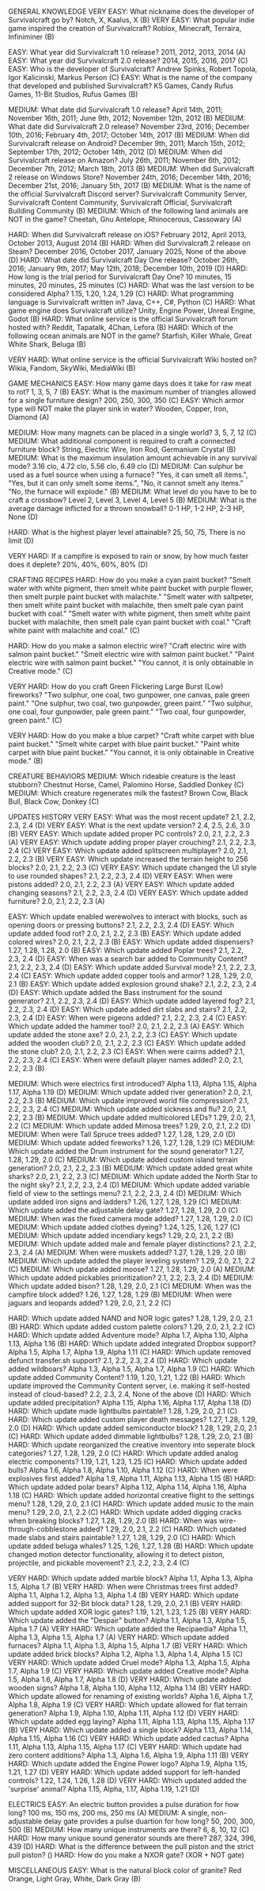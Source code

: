 GENERAL KNOWLEDGE
VERY EASY: What nickname does the developer of Survivalcraft go by?
Notch, X, Kaalus, X (B)
VERY EASY: What popular indie game inspired the creation of Survivalcraft?
Roblox, Minecraft, Terraira, Infiniminer (B)

EASY: What year did Survivalcraft 1.0 release?
2011, 2012, 2013, 2014 (A)
EASY: What year did Survivalcraft 2.0 release?
2014, 2015, 2016, 2017 (C)
EASY: Who is the developer of Survivalcraft?
Andrew Spinks, Robert Topola, Igor Kalicinski, Markus Person (C)
EASY: What is the name of the company that developed and published Survivalcraft?
K5 Games, Candy Rufus Games, 11-Bit Studios, Rufus Games (B)

MEDIUM: What date did Survivalcraft 1.0 release?
April 14th, 2011; November 16th, 2011; June 9th, 2012; November 12th, 2012 (B)
MEDIUM: What date did Survivalcraft 2.0 release?
November 23rd, 2016; December 10th, 2016; February 4th, 2017; October 14th, 2017 (B)
MEDIUM: When did Survivalcraft release on Android?
December 9th, 2011; March 15th, 2012; September 17th, 2012; October 14th, 2012 (D)
MEDIUM: When did Survivalcraft release on Amazon?
July 26th, 2011; November 6th, 2012; December 7th, 2012; March 18th, 2013 (B)
MEDIUM: When did Survivalcraft 2 release on Windows Store?
November 24th, 2016; December 14th, 2016; December 21st, 2016; January 5th, 2017 (B)
MEDIUM: What is the name of the official Survivalcraft Discord server?
Survivalcraft Community Server, Survivalcraft Content Community, Survivalcraft Official, Survivalcraft Building Community (B)
MEDIUM: Which of the following land animals are NOT in the game?
Cheetah, Gnu Antelope, Rhinocerous, Cassowary (A)

HARD: When did Survivalcraft release on iOS?
February 2012, April 2013, October 2013, August 2014 (B)
HARD: When did Survivalcraft 2 release on Steam?
December 2016, October 2017, January 2025, None of the above (D)
HARD: What date did Survivalcraft Day One release?
October 26th, 2016; January 9th, 2017; May 12th, 2018; December 10th, 2019 (D)
HARD: How long is the trial period for Survivalcraft Day One?
10 minutes, 15 minutes, 20 minutes, 25 minutes (C)
HARD: What was the last version to be considered Alpha?
1.15, 1.20, 1.24, 1.29 (C)
HARD: What programming language is Survivalcraft written in?
Java, C++, C#, Python (C)
HARD: What game engine does Survivalcraft utilize?
Unity, Engine Power, Unreal Engine, Godot (B)
HARD: What online service is the official Survivalcraft forum hosted with?
Reddit, Tapatalk, 4Chan, Lefora (B)
HARD: Which of the following ocean animals are NOT in the game?
Starfish, Killer Whale, Great White Shark, Beluga (B)

VERY HARD: What online service is the official Survivalcraft Wiki hosted on?
Wikia, Fandom, SkyWiki, MediaWiki (B)

GAME MECHANICS
EASY: How many game days does it take for raw meat to rot?
1, 3, 5, 7 (B)
EASY: What is the maximum number of triangles allowed for a single furniture design?
200, 250, 300, 350 (C)
EASY: Which armor type will NOT make the player sink in water?
Wooden, Copper, Iron, Diamond (A)

MEDIUM: How many magnets can be placed in a single world?
3, 5, 7, 12 (C)
MEDIUM: What additional component is required to craft a connected furniture block?
String, Electric Wire, Iron Rod, Germanium Crystal (B)
MEDIUM: What is the maximum insulation amount achievable in any survival mode?
3.16 clo, 4.72 clo, 5.56 clo, 6.49 clo (D)
MEDIUM: Can sulphur be used as a fuel source when using a furnace?
"Yes, it can smelt all items.",
"Yes, but it can only smelt some items.",
"No, it cannot smelt any items."
"No, the furnace will explode." (B)
MEDIUM: What level do you have to be to craft a crossbow?
Level 2, Level 3, Level 4, Level 5 (B)
MEDIUM: What is the average damage inflicted for a thrown snowball?
0-1 HP, 1-2 HP, 2-3 HP, None (D) 

HARD: What is the highest player level attainable?
25, 50, 75, There is no limit (D)

VERY HARD: If a campfire is exposed to rain or snow, by how much faster does it deplete?
20%, 40%, 60%, 80% (D)

CRAFTING RECIPES
HARD: How do you make a cyan paint bucket?
"Smelt water with white pigment, then smelt white paint bucket with purple flower, then smelt purple paint bucket with malachite."
"Smelt water with saltpeter, then smelt white paint bucket with malachite, then smelt pale cyan paint bucket with coal."
"Smelt water with white pigment, then smelt white paint bucket with malachite, then smelt pale cyan paint bucket with coal."
"Craft white paint with malachite and coal." (C)

HARD: How do you make a salmon electric wire?
"Craft electric wire with salmon paint bucket."
"Smelt electric wire with salmon paint bucket."
"Paint electric wire with salmon paint bucket."
"You cannot, it is only obtainable in Creative mode." (C)

VERY HARD: How do you craft Green Flickering Large Burst (Low) fireworks?
"Two sulphur, one coal, two gunpower, one canvas, pale green paint."
"One sulphur, two coal, two gunpowder, green paint."
"Two sulphur, one coal, four gunpowder, pale green paint."
"Two coal, four gunpowder, green paint." (C)

VERY HARD: How do you make a blue carpet?
"Craft white carpet with blue paint bucket."
"Smelt white carpet with blue paint bucket."
"Paint white carpet with blue paint bucket."
"You cannot, it is only obtainable in Creative mode." (B)

CREATURE BEHAVIORS
MEDIUM: Which rideable creature is the least stubborn?
Chestnut Horse, Camel, Palomino Horse, Saddled Donkey (C)
MEDIUM: Which creature regenerates milk the fastest?
Brown Cow, Black Bull, Black Cow, Donkey (C)

UPDATES HISTORY
VERY EASY: What was the most recent update?
2.1, 2.2, 2.3, 2.4 (D)
VERY EASY: What is the next update version?
2.4, 2.5, 2.6, 3.0 (B)
VERY EASY: Which update added proper PC controls?
2.0, 2.1, 2.2, 2.3 (A)
VERY EASY: Which update adding proper player crouching?
2.1, 2.2, 2.3, 2.4 (C)
VERY EASY: Which update added splitscreen multiplayer?
2.0, 2.1, 2.2, 2.3 (B)
VERY EASY: Which update increased the terrain height to 256 blocks?
2.0, 2.1, 2.2, 2.3 (C)
VERY EASY: Which update changed the UI style to use rounded shapes?
2.1, 2.2, 2.3, 2.4 (D)
VERY EASY: When were pistons added?
2.0, 2.1, 2.2, 2.3 (A)
VERY EASY: Which update added changing seasons?
2.1, 2.2, 2.3, 2.4 (D)
VERY EASY: Which update added furniture?
2.0, 2.1, 2.2, 2.3 (A)

EASY: Which update enabled werewolves to interact with blocks, such as opening doors or pressing buttons?
2.1, 2.2, 2.3, 2.4 (D)
EASY: Which update added food rot?
2.0, 2.1, 2.2, 2.3 (B)
EASY: Which update added colored wires?
2.0, 2.1, 2.2, 2.3 (B)
EASY: Which update added dispensers?
1.27, 1.28, 1.28, 2.0 (B)
EASY: Which update added Poplar trees?
2.1, 2.2, 2.3, 2.4 (D)
EASY: When was a search bar added to Community Content?
2.1, 2.2, 2.3, 2.4 (D)
EASY: Which update added Survival mode?
2.1, 2.2, 2.3, 2.4 (C)
EASY: Which update added copper tools and armor?
1.28, 1.29, 2.0, 2.1 (B)
EASY: Which update added explosion ground shake?
2.1, 2.2, 2.3, 2.4 (D)
EASY: Which update added the Bass instrument for the sound generator?
2.1, 2.2, 2.3, 2.4 (D)
EASY: Which update added layered fog?
2.1, 2.2, 2.3, 2.4 (D)
EASY: Which update added dirt slabs and stairs?
2.1, 2.2, 2.3, 2.4 (D)
EASY: When were pigeons added?
2.1, 2.2, 2.3, 2.4 (C)
EASY: Which update added the hammer tool?
2.0, 2.1, 2.2, 2.3 (A)
EASY: Which update added the stone axe?
2.0, 2.1, 2.2, 2.3 (C)
EASY: Which update added the wooden club?
2.0, 2.1, 2.2, 2.3 (C)
EASY: Which update added the stone club?
2.0, 2.1, 2.2, 2.3 (C)
EASY: When were cairns added?
2.1, 2.2, 2.3, 2.4 (C)
EASY: When were default player names added?
2.0, 2.1, 2.2, 2.3 (B)

MEDIUM: Which were electrics first introduced? 
Alpha 1.13, Alpha 1.15, Alpha 1.17, Alpha 1.19 (D)
MEDIUM: Which update added river generation?
2.0, 2.1, 2.2, 2.3 (B)
MEDIUM: Which update improved world file compression?
2.1, 2.2, 2.3, 2.4 (C)
MEDIUM: Which update added sickness and flu?
2.0, 2.1, 2.2, 2.3 (B)
MEDIUM: Which update added multicolored LEDs?
1.29, 2.0, 2.1, 2.2 (C)
MEDIUM: Which update added Mimosa trees?
1.29, 2.0, 2.1, 2.2 (D)
MEDIUM: When were Tall Spruce trees added?
1.27, 1.28, 1.29, 2.0 (D)
MEDIUM: Which update added fireworks?
1.26, 1.27, 1.28, 1.29 (C)
MEDIUM: Which update added the Drum instrument for the sound generator?
1.27, 1.28, 1.29, 2.0 (C)
MEDIUM: Which update added custom island terrain generation?
2.0, 2.1, 2.2, 2.3 (B)
MEDIUM: Which update added great white sharks?
2.0, 2.1, 2.2, 2.3 (C)
MEDIUM: Which update added the North Star to the night sky?
2.1, 2.2, 2.3, 2.4 (D)
MEDIUM: Which update added variable field of view to the settings menu?
2.1, 2.2, 2.3, 2.4 (D)
MEDIUM: Which update added iron signs and ladders?
1.26, 1.27, 1.28, 1.29 (C)
MEDIUM: Which update added the adjustable delay gate?
1.27, 1.28, 1.29, 2.0 (C)
MEDIUM: When was the fixed camera mode added?
1.27, 1.28, 1.29, 2.0 (C)
MEDIUM: Which update added clothes dyeing?
1.24, 1.25, 1.26, 1.27 (C)
MEDIUM: Which update added incendiary kegs?
1.29, 2.0, 2.1, 2.2 (B)
MEDIUM: Which update added male and female player distinctions?
2.1, 2.2, 2.3, 2.4 (A)
MEDIUM: When were muskets added?
1.27, 1.28, 1.29, 2.0 (B)
MEDIUM: Which update added the player leveling system?
1.29, 2.0, 2.1, 2.2 (C)
MEDIUM: Which update added moose?
1.27, 1.28, 1.29, 2.0 (A)
MEDIUM: Which update added pickables prioritization?
2.1, 2.2, 2.3, 2.4 (D)
MEDIUM: Which update added bison?
1.28, 1.29, 2.0, 2.1 (C)
MEDIUM: When was the campfire block added?
1.26, 1.27, 1.28, 1.29 (B)
MEDIUM: When were jaguars and leopards added?
1.29, 2.0, 2.1, 2.2 (C)

HARD: Which update added NAND and NOR logic gates?
1.28, 1.29, 2.0, 2.1 (B)
HARD: Which update added custom palette colors?
1.29, 2.0, 2.1, 2.2 (C)
HARD: Which update added Adventure mode?
Alpha 1.7, Alpha 1.10, Alpha 1.13, Alpha 1.16 (B)
HARD: Which update added integrated Dropbox support?
Alpha 1.5, Alpha 1.7, Alpha 1.9, Alpha 1.11 (C)
HARD: Which update removed defunct transfer.sh support?
2.1, 2.2, 2.3, 2.4 (D)
HARD: Which update added wildboars?
Alpha 1.3, Alpha 1.5, Alpha 1.7, Alpha 1.9 (C)
HARD: Which update added Community Content?
1.19, 1.20, 1.21, 1.22 (B)
HARD: Which update improved the Community Content server, i.e. making it self-hosted instead of cloud-based?
2.2, 2.3, 2.4, None of the above (D)
HARD: Which update added precipitation?
Alpha 1.15, Alpha 1.16, Alpha 1.17, Alpha 1.18 (D)
HARD: Which update made lightbulbs paintable?
1.28, 1.29, 2.0, 2.1 (C)
HARD: Which update added custom player death messages?
1.27, 1.28, 1.29, 2.0 (D)
HARD: Which update added semiconductor block?
1.28, 1.29, 2.0, 2.1 (C)
HARD: Which update added dimmable lightbulbs?
1.28, 1.29, 2.0, 2.1 (B)
HARD: Which update reorganized the creative inventory into seperate block categories?
1.27, 1.28, 1.29, 2.0 (C)
HARD: Which update added analog electric components?
1.19, 1.21, 1.23, 1.25 (C)
HARD: Which update added bulls?
Alpha 1.6, Alpha 1.8, Alpha 1.10, Alpha 1.12 (C)
HARD: When were explosives first added?
Alpha 1.9, Alpha 1.11, Alpha 1.13, Alpha 1.15 (B)
HARD: Which update added polar bears?
Alpha 1.12, Alpha 1.14, Alpha 1.16, Alpha 1.18 (C)
HARD: Which update added horizontal creative flight to the settings menu?
1.28, 1.29, 2.0, 2.1 (C)
HARD: Which update added music to the main menu?
1.29, 2.0, 2.1, 2.2 (C)
HARD: Which update added digging cracks when breaking blocks?
1.27, 1.28, 1.29, 2.0 (B)
HARD: When was wire-through-cobblestone added?
1.29, 2.0, 2.1, 2.2 (C)
HARD: Which updated made slabs and stairs paintable?
1.27, 1.28, 1.29, 2.0 (C)
HARD: Which update added beluga whales?
1.25, 1.26, 1.27, 1.28 (B)
HARD: Which update changed motion detector functionality, allowing it to detect piston, projectile, and pickable movement?
2.1, 2.2, 2.3, 2.4 (C)

VERY HARD: Which update added marble block?
Alpha 1.1, Alpha 1.3, Alpha 1.5, Alpha 1.7 (B)
VERY HARD: When were Christmas trees first added?
Alpha 1.1, Alpha 1.2, Alpha 1.3, Alpha 1.4 (B)
VERY HARD: Which update added support for 32-Bit block data?
1.28, 1.29, 2.0, 2.1 (B)
VERY HARD: Which update added XOR logic gates?
1.19, 1.21, 1.23, 1.25 (B)
VERY HARD: Which update added the "Despair" button?
Alpha 1.1, Alpha 1.3, Alpha 1.5, Alpha 1.7 (A)
VERY HARD: Which update added the Recipaedia?
Alpha 1.1, Alpha 1.3, Alpha 1.5, Alpha 1.7 (A)
VERY HARD: Which update added furnaces?
Alpha 1.1, Alpha 1.3, Alpha 1.5, Alpha 1.7 (B)
VERY HARD: Which update added brick blocks?
Alpha 1.2, Alpha 1.3, Alpha 1.4, Alpha 1.5 (C)
VERY HARD: Which update added Cruel mode?
Alpha 1.3, Alpha 1.5, Alpha 1.7, Alpha 1.9 (C)
VERY HARD: Which update added Creative mode?
Alpha 1.5, Alpha 1.6, Alpha 1.7, Alpha 1.8 (D)
VERY HARD: Which update added wooden signs?
Alpha 1.8, Alpha 1.10, Alpha 1.12, Alpha 1.14 (B)
VERY HARD: Which update allowed for renaming of existing worlds?
Alpha 1.6, Alpha 1.7, Alpha 1.8, Alpha 1.9 (C)
VERY HARD: Which update allowed for flat terrain generation?
Alpha 1.9, Alpha 1.10, Alpha 1.11, Alpha 1.12 (D)
VERY HARD: Which update added egg laying?
Alpha 1.11, Alpha 1.13, Alpha 1.15, Alpha 1.17 (B)
VERY HARD: Which update added a single block?
Alpha 1.13, Alpha 1.14, Alpha 1.15, Alpha 1.16 (C)
VERY HARD: Which update added cactus?
Alpha 1.11, Alpha 1.13, Alpha 1.15, Alpha 1.17 (C)
VERY HARD: Which update had zero content additions?
Alpha 1.3, Alpha 1.6, Alpha 1.9, Alpha 1.11 (B)
VERY HARD: Which update added the Engine Power logo?
Alpha 1.9, Alpha 1.15, 1.21, 1.27 (D)
VERY HARD: Which update added support for left-handed controls?
1.22, 1.24, 1.26, 1.28 (D)
VERY HARD: Which updated added the 'surprise' animal?
Alpha 1.15, Alpha, 1.17, Alpha 1.19, 1.21 (D)

ELECTRICS
EASY: An electric button provides a pulse duration for how long?
100 ms, 150 ms, 200 ms, 250 ms (A)
MEDIUM: A single, non-adjustable delay gate provides a pulse duartion for how long?
50, 200, 300, 500 (B)
MEDIUM: How many unique instruments are there?
6, 8, 10, 12 (C)
HARD: How many unique sound generator sounds are there?
287, 324, 396, 439 (D)
HARD: What is the difference between the pull piston and the strict pull piston?
()
HARD: How do you make a NXOR gate?
(XOR + NOT gate)

MISCELLANEOUS
EASY: What is the natural block color of granite?
Red Orange, Light Gray, White, Dark Gray (B)